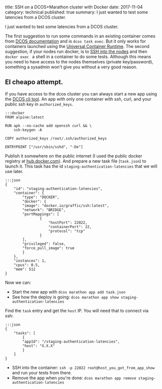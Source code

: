 title: SSH on a DCOS+Marathon cluster with Docker
date: 2017-11-04
category: technical
published: true
summary: I just wanted to test some latencies from a DCOS cluster.

I just wanted to test some latencies from a DCOS cluster.

The first suggestion to run some commands in an existing container comes from [DCOS documentation](https://dcos.io/docs/1.10/monitoring/debugging/task-exec/) and is `dcos task exec`. But it only works for containers launched using the [Universal Container Runtime](https://dcos.io/docs/1.10/deploying-services/containerizers/ucr/). The second suggestion, if your nodes run docker, is to [SSH into the nodes](https://dcos.io/docs/1.10/administering-clusters/sshcluster/#docs-article) and then `docker exec ` a shell in a container to do some tests. Although this means you need to have access to the nodes themselves (private key/password), something a sysadmin won't give you without a very good reason.

## El cheapo attempt.

If you have access to the dcos cluster you can always start a new app using the [DCOS cli tool](https://dcos.io/docs/1.10/cli/). An app with only one container with ssh, curl, and your public ssh key in `authorized_keys`.

    :::docker
    FROM alpine:latest

    RUN apk --no-cache add openssh curl && \
        ssh-keygen -A

    COPY authorized_keys /root/.ssh/authorized_keys

    ENTRYPOINT ["/usr/sbin/sshd", "-De"]
    

Publish it somewhere on the public internet (I used the public docker registry at [hub.docker.com](https://hub.docker.com)). And prepare a new task file (`task.json`) to launch it. This task has the id `staging-authentication-latencies` that we will use later.

    :::json
    {
        "id": "staging-authentication-latencies",
        "container": {
            "type": "DOCKER",
            "docker": {
            "image": "docker.io/graffic/ssh:latest",
            "network": "BRIDGE",
            "portMappings": [
                    {
                        "hostPort": 22022,
                        "containerPort": 22,
                        "protocol": "tcp"
                    }
            ],
            "privileged": false,
            "force_pull_image": true
            }
        },
        "instances": 1,
        "cpus": 0.5,
        "mem": 512
    }

Now we can:

* Start the new app with `dcos marathon app add task.json`
* See how the deploy is going: `dcos marathon app show staging-authentication-latencies`

Find the `task` entry and get the `host` IP. You will need that to connect via ssh:

    :::json
    {
        "tasks": [
            {
            "appId": "/staging-authentication-latencies",
            "host": "X.X.X"
            }
        ]
    }

* SSH into the container: `ssh -p 22022 root@host_you_got_from_app_show` and run your tests from there.
* Remove the app when you're done: `dcos marathon app remove staging-authentication-latencies`
